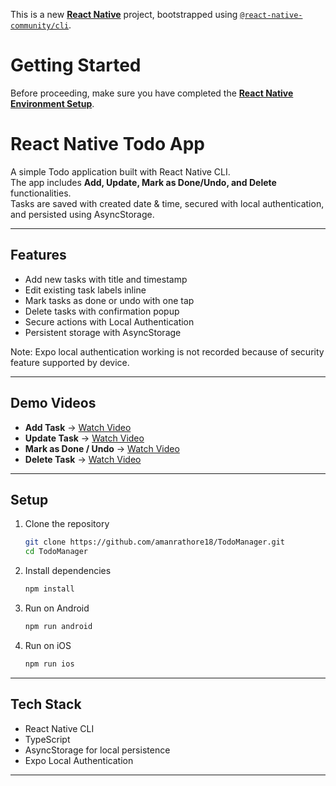This is a new [**React Native**](https://reactnative.dev) project, bootstrapped using [`@react-native-community/cli`](https://github.com/react-native-community/cli).

# Getting Started

Before proceeding, make sure you have completed the [**React Native Environment Setup**](https://reactnative.dev/docs/set-up-your-environment).

# React Native Todo App

A simple Todo application built with React Native CLI.  
The app includes **Add, Update, Mark as Done/Undo, and Delete** functionalities.  
Tasks are saved with created date & time, secured with local authentication, and persisted using AsyncStorage.

---

## Features

- Add new tasks with title and timestamp
- Edit existing task labels inline
- Mark tasks as done or undo with one tap
- Delete tasks with confirmation popup
- Secure actions with Local Authentication
- Persistent storage with AsyncStorage

Note: Expo local authentication working is not recorded because of security feature supported by device.

---

## Demo Videos

- **Add Task** → [Watch Video](https://drive.google.com/file/d/1ZJgXTYR2TlLK-K1nd-ZdYYC23rLQ2ZwZ/view?usp=share_link)
- **Update Task** → [Watch Video](https://drive.google.com/file/d/1q9PpczeXX-8yfcbwZVhWWawka_wiTc1h/view?usp=share_link)
- **Mark as Done / Undo** → [Watch Video](https://drive.google.com/file/d/1n6EvmklGJe7K_F7SbWzZRXlmudbtSmDM/view?usp=sharing)
- **Delete Task** → [Watch Video](https://drive.google.com/file/d/1u_RWcS6-vvJ-Zi-VobAqtVKeyJjzc1cE/view?usp=share_link)

---

## Setup

1. Clone the repository

   ```bash
   git clone https://github.com/amanrathore18/TodoManager.git
   cd TodoManager
   ```

2. Install dependencies

   ```bash
   npm install
   ```

3. Run on Android

   ```bash
   npm run android
   ```

4. Run on iOS
   ```bash
   npm run ios
   ```

---

## Tech Stack

- React Native CLI
- TypeScript
- AsyncStorage for local persistence
- Expo Local Authentication

---
